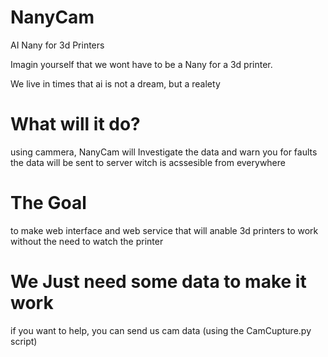 # NanyCam
AI Nany for 3d Printers

Imagin yourself that we wont have to be a Nany for a 3d printer.

We live in times that ai is not a dream, but a realety


# What will it do?
using cammera, NanyCam will Investigate the data and warn you for faults
the data will be sent to server witch is acssesible from everywhere

# The Goal
to make web interface and web service that will anable 3d printers to work without the need to watch the printer

# We Just need some data to make it work
if you want to help, you can send us cam data (using the CamCupture.py script)
